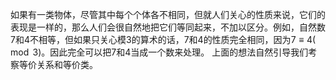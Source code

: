 
如果有一类物体，尽管其中每个个体各不相同，但就人们关心的性质来说，它们的表现是一样的，那么人们会很自然地把它们等同起来，不加以区分。例如，自然数$7$和$4$不相等，但如果只关心模$3$的算术的话，$7$和$4$的性质完全相同，因为$7≡4(\mod 3)$。因此完全可以把$7$和$4$当成一个数来处理。
上面的想法自然引导我们考察等价关系和等价类。


